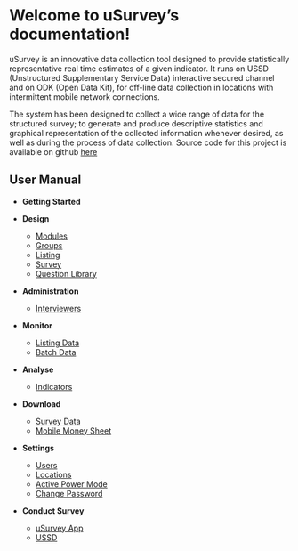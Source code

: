 Welcome to uSurvey’s documentation!
========
uSurvey is an innovative data collection tool designed to provide statistically representative real time estimates of a given indicator. It runs on USSD (Unstructured Supplementary Service Data) interactive secured channel and on ODK (Open Data Kit), for off-line data collection in locations with intermittent mobile network connections.

The system has been designed to collect a wide range of data for the structured survey; to generate and produce descriptive statistics and graphical representation of the collected information whenever desired, as well as during the process of data collection.
Source code for this project is available on github [here]()

User Manual
-----------

* **Getting Started**

* **Design**
  * [Modules](./Modules.md)
  * [Groups](./Groups.md)
  * [Listing](./Listing.md)
  * [Survey](./Survey.md)
  * [Question Library](./Library.md)

* **Administration** 
  * [Interviewers](./Interviewer.md)

* **Monitor**
  * [Listing Data](#)
  * [Batch Data](#)

* **Analyse** 
  * [Indicators](./Indicators.md)
  
* **Download**
  * [Survey Data](#)
  * [Mobile Money Sheet](#)

* **Settings**
  * [Users](#)
  * [Locations](#)
  * [Active Power Mode](#)
  * [Change Password](#)

* **Conduct Survey**
  * [uSurvey App](./ODK_App.md)
  * [USSD](#)


